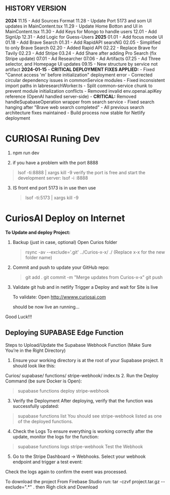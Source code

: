 ## HISTORY VERSION
**2024**
  11.15 - Add Sources Format
  11.28 - Update Port 5173 and som UI updates in MainContent.tsx 
  11.29 - Update Home Botton and UI in MainContent.tsx 
  11.30 - Add Keys for Mongo to handle users
  12.01 - Add SignUp
  12.31 - Add Logic for Guess-Users
**2025**
  01.01 - Add focus mode UI 
  01.18 - Add Brave Search
  01.31 - Add RapidAPI searxNG
  02.05 - Simplified to only Brave Search
  02.20 - Added Rapid API
  02.22 - Replace Brave for Tavily
  02.23 - Add Stripe
  03.24 - Add Share after adding Pro Search (fix Stripe update)
  07.01 - Ad Researcher
  07.06 - Ad Artifacts
  07.25 - Ad Three selector, and Homepage UI updates
  09.15 - New structure by service not artifact
  **2024-01-15** - **CRITICAL DEPLOYMENT FIXES APPLIED:**
    - Fixed "Cannot access 'm' before initialization" deployment error
    - Corrected circular dependency issues in commonService modules
    - Fixed inconsistent import paths in labresearchWorker.ts
    - Split common-service chunk to prevent module initialization conflicts
    - Removed invalid env.openai.apiKey reference (OpenAI handled server-side)
    - **CRITICAL:** Removed handleSupabaseOperation wrapper from search service
    - Fixed search hanging after "Brave web search completed"
    - All previous search architecture fixes maintained
    - Build process now stable for Netlify deployment



# CURIOSAI  Runing Dev
1. npm run dev

2. if you have a problem with the port 8888
  > lsof -ti:8888 | xargs kill -9
  verify the port is free and start the development server:
   > lsof -i :8888
3. IS front end port 5173 is in use then use 
   > lsof -ti:5173 | xargs kill -9

# CuriosAI  Deploy on Internet

**To Update and deploy Project:**

1. Backup (just in case, optional)
   Open Curios folder 
   > rsync -av --exclude='.git' ../Curios-x-x/ ./
     (Replace x-x for the new folder name) 

2. Commit and push to update your GitHub repo:
   > git add .
   > git commit -m "Merge updates from Curios-x-x"
   > git push

3. Validate git hub and in netlify
   Trigger a Deploy and wait for Site is live 

    To validate:  Open http://wwww.curiosai.com 

   should be now live an running...

Good Luck!!!



## Deploying SUPABASE Edge Function
Steps to Upload/Update the Supabase Webhook Function
(Make Sure You’re in the Right Directory)

1. Ensure your working directory is at the root of your Supabase project. It should look like this:

Curios/
  supabase/
    functions/
      stripe-webhook/
        index.ts
2. Run the Deploy Command (be sure Docker is Open):

 > supabase functions deploy stripe-webhook

3. Verify the Deployment After deploying, verify that the function was successfully updated:
 > supabase functions list
You should see stripe-webhook listed as one of the deployed functions.

4. Check the Logs To ensure everything is working correctly after the update, monitor the logs for the function:

> supabase functions logs stripe-webhook
Test the Webhook

5. Go to the Stripe Dashboard → Webhooks.
Select your webhook endpoint and trigger a test event:

Check the logs again to confirm the event was processed.

To download the project From Firebase Studio run:
tar -czvf project.tar.gz --exclude=".*" .
then Righ click and Download
